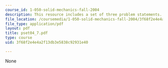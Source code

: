 ```yaml
---
course_id: 1-050-solid-mechanics-fall-2004
description: This resource includes a set of three problem statements.
file_location: /coursemedia/1-050-solid-mechanics-fall-2004/3f68f2e4e4a2f13db3e5838c92931e40_pset04_7.pdf
file_type: application/pdf
layout: pdf
title: pset04_7.pdf
type: course
uid: 3f68f2e4e4a2f13db3e5838c92931e40

---
```

None